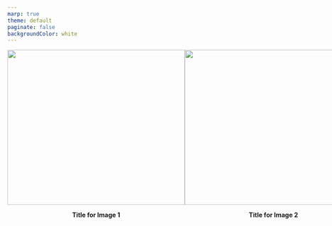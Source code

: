 ```yaml
---
marp: true
theme: default
paginate: false
backgroundColor: white
---
```


<style>
  .image-container {
    display: flex;
    justify-content: space-around;
    align-items: center;
  }
  .image-box {
    text-align: center;
  }
  .image-box img {
    height: 350px;
    width: 400px;
    object-fit: cover;
    object-position: 25% 25%;
  }
</style>

<div class="image-container">
  <div class="image-box">
    <img src="https://plus.unsplash.com/premium_photo-1680230177520-e87271066e5d?q=80&w=2070&auto=format&fit=crop&ixlib=rb-4.0.3&ixid=M3wxMjA3fDB8MHxwaG90by1wYWdlfHx8fGVufDB8fHx8fA%3D%3D">
    <p><strong>Title for Image 1</strong></p>
  </div>
  <div class="image-box">
    <img src="https://images.unsplash.com/photo-1600880292089-90a7e086ee0c?q=80&w=1974&auto=format&fit=crop&ixlib=rb-4.0.3&ixid=M3wxMjA3fDB8MHxwaG90by1wYWdlfHx8fGVufDB8fHx8fA%3D%3D">
    <p><strong>Title for Image 2</strong></p>
  </div>
  <div class="image-box">
    <img src="https://images.unsplash.com/photo-1600880292089-90a7e086ee0c?q=80&w=1974&auto=format&fit=crop&ixlib=rb-4.0.3&ixid=M3wxMjA3fDB8MHxwaG90by1wYWdlfHx8fGVufDB8fHx8fA%3D%3D">
    <p><strong>Title for Image 2</strong></p>
  </div>
</div>
